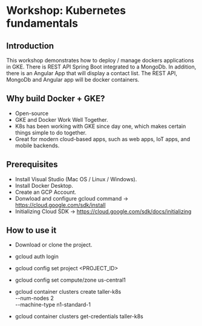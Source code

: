 # Workshop: Kubernetes fundamentals

## Introduction
 This workshop demonstrates how to deploy / manage dockers applications in GKE. There is REST API Spring Boot integrated to a MongoDb. In addition, there is an Angular App that will display a contact list. The REST API, MongoDb and Angular app will be docker containers.

 ## Why build Docker + GKE?
- Open-source
- GKE and Docker Work Well Together.
- K8s has been working with GKE since day one, which makes certain things simple to do together.
- Great for modern cloud-based apps, such as web apps, IoT apps, and mobile backends.


## Prerequisites
- Install Visual Studio (Mac OS / Linux / Windows).
- Install Docker Desktop. 
- Create an GCP Account. 
- Donwload and configure gcloud command -> https://cloud.google.com/sdk/install
- Initializing Cloud SDK ->  https://cloud.google.com/sdk/docs/initializing

## How to use it
- Download or clone the project.
- gcloud auth login
- gcloud config set project <PROJECT_ID>

- gcloud config set compute/zone us-central1

- gcloud container clusters create taller-k8s\
                --num-nodes 2 \
                --machine-type n1-standard-1

- gcloud container clusters get-credentials taller-k8s